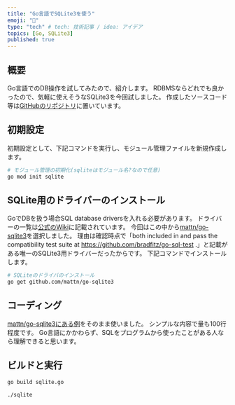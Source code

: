 ```yaml
---
title: "Go言語でSQLite3を使う"
emoji: "📌"
type: "tech" # tech: 技術記事 / idea: アイデア
topics: [Go, SQLite3]
published: true
---
```


## 概要
Go言語でのDB操作を試してみたので、紹介します。
RDBMSならどれでも良かったので、気軽に使えそうなSQLite3を今回試しました。
作成したソースコード等は[GitHubのリポジトリ](https://github.com/ytgw/go-hello-world/tree/main/sqlite)に置いています。

## 初期設定

初期設定として、下記コマンドを実行し、モジュール管理ファイルを新規作成します。

```bash
# モジュール管理の初期化(sqliteはモジュール名?なので任意)
go mod init sqlite
```

## SQLite用のドライバーのインストール

GoでDBを扱う場合SQL database driversを入れる必要があります。
ドライバーの一覧は[公式のWiki](https://github.com/golang/go/wiki/SQLDrivers)に記載されています。
今回はこの中から[mattn/go-sqlite3](https://github.com/mattn/go-sqlite3)を選択しました。
理由は確認時点で「both included in and pass the compatibility test suite at https://github.com/bradfitz/go-sql-test .」と記載がある唯一のSQLite3用ドライバーだったからです。
下記コマンドでインストールします。

```bash
# SQLiteのドライバのインストール
go get github.com/mattn/go-sqlite3
```

## コーディング

[mattn/go-sqlite3にある例](https://github.com/mattn/go-sqlite3/blob/master/_example/simple/simple.go)をそのまま使いました。
シンプルな内容で量も100行程度です。
Go言語にかかわらず、SQLをプログラムから使ったことがある人なら理解できると思います。


## ビルドと実行

```bash
go build sqlite.go

./sqlite
```

